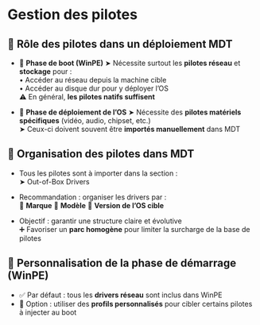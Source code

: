 # Gestion des pilotes

## 🚀 **Rôle des pilotes dans un déploiement MDT**

- 📡 **Phase de boot (WinPE)**
  ➤ Nécessite surtout les **pilotes réseau** et **stockage** pour :  
  • Accéder au réseau depuis la machine cible  
  • Accéder au disque dur pour y déployer l’OS  
  ⚠️ En général, **les pilotes natifs suffisent**

- 💽 **Phase de déploiement de l’OS**
  ➤ Nécessite des **pilotes matériels spécifiques** (vidéo, audio, chipset, etc.)  
  ➤ Ceux-ci doivent souvent être **importés manuellement** dans MDT



## 📁 **Organisation des pilotes dans MDT**

- Tous les pilotes sont à importer dans la section :  
  ➤ Out-of-Box Drivers

- Recommandation : organiser les drivers par :  
  🔹 **Marque**
  🔹 **Modèle**
  🔹 **Version de l’OS cible**

- Objectif : garantir une structure claire et évolutive  
  ➕ Favoriser un **parc homogène** pour limiter la surcharge de la base de pilotes



## 🧪 **Personnalisation de la phase de démarrage (WinPE)**

- ✅ Par défaut : tous les **drivers réseau** sont inclus dans WinPE
- 🔄 Option : utiliser des **profils personnalisés** pour cibler certains pilotes à injecter au boot

